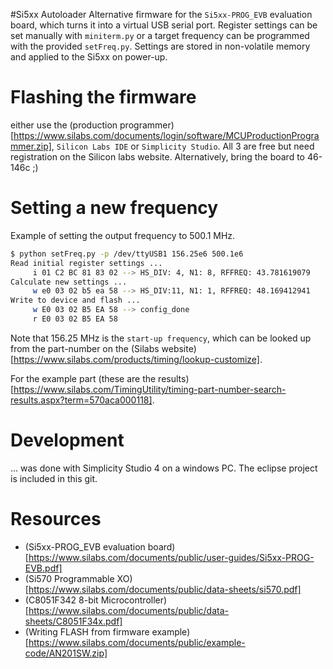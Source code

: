 #Si5xx Autoloader
Alternative firmware for the `Si5xx-PROG_EVB` evaluation board, which turns it into a virtual USB serial port.
Register settings can be set manually with `miniterm.py` or a target frequency can be programmed with the provided `setFreq.py`.
Settings are stored in non-volatile memory and applied to the Si5xx on power-up.

# Flashing the firmware
either use the (production programmer)[https://www.silabs.com/documents/login/software/MCUProductionProgrammer.zip], `Silicon Labs IDE` or `Simplicity Studio`. All 3 are free but need registration on the Silicon labs website. Alternatively, bring the board to 46-146c ;)

# Setting a new frequency
Example of setting the output frequency to 500.1 MHz.

```bash
$ python setFreq.py -p /dev/ttyUSB1 156.25e6 500.1e6
Read initial register settings ...
     i 01 C2 BC 81 83 02 --> HS_DIV: 4, N1: 8, RFFREQ: 43.781619079
Calculate new settings ...
     w e0 03 02 b5 ea 58 --> HS_DIV:11, N1: 1, RFFREQ: 48.169412941
Write to device and flash ...
     w E0 03 02 B5 EA 58 --> config_done
     r E0 03 02 B5 EA 58
```

Note that 156.25 MHz is the `start-up frequency`, which can be looked up from the part-number on the
(Silabs website)[https://www.silabs.com/products/timing/lookup-customize].

For the example part (these are the results)[https://www.silabs.com/TimingUtility/timing-part-number-search-results.aspx?term=570aca000118].

# Development
... was done with Simplicity Studio 4 on a windows PC. The eclipse project is included in this git.

# Resources

 * (Si5xx-PROG_EVB evaluation board)[https://www.silabs.com/documents/public/user-guides/Si5xx-PROG-EVB.pdf]
 * (Si570 Programmable XO)[https://www.silabs.com/documents/public/data-sheets/si570.pdf]
 * (C8051F342 8-bit Microcontroller)[https://www.silabs.com/documents/public/data-sheets/C8051F34x.pdf]
 * (Writing FLASH from firmware example)[https://www.silabs.com/documents/public/example-code/AN201SW.zip]


